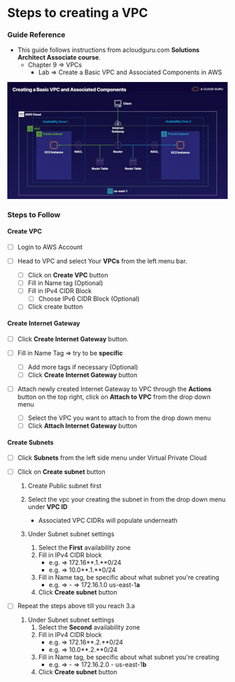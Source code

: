 # Steps to creating a VPC

### Guide Reference

- This guide follows instructions from acloudguru.com **Solutions Architect Associate course**.
    - Chapter 9 => VPCs
        - Lab => Create a Basic VPC and Associated Components in AWS

![Diagram of VPC](assets/basic-vpc-img.png)

### Steps to Follow

#### Create VPC

- [ ] Login to AWS Account

- [ ] Head to VPC and select Your **VPCs** from the left menu bar.
    - [ ] Click on **Create VPC** button
    - [ ] Fill in Name tag (Optional)
    - [ ] Fill in IPv4 CIDR Block
        - [ ] Choose IPv6 CIDR Block (Optional)
    - [ ] Click create button

#### Create Internet Gateway

- [ ] Click **Create Internet Gateway** button.

- [ ] Fill in Name Tag => try to be **specific**
    - [ ] Add more tags if necessary (Optional)
    - [ ] Click **Create Internet Gateway** button

- [ ] Attach newly created Internet Gateway to VPC through the
      **Actions** button on the top right, click on **Attach to VPC**
      from the drop down menu
    - [ ] Select the VPC you want to attach to from the drop down menu
    - [ ] Click **Attach Internet Gateway** button

#### Create Subnets

- [ ] Click **Subnets** from the left side menu under Virtual Private Cloud

- [ ] Click on **Create subnet** button
    1) Create Public subnet first
    2) Select the vpc your creating the subnet in from the drop down menu
       under **VPC ID**
       - Associated VPC CIDRs will populate underneath

    3) Under Subnet subnet settings
        1) Select the **First** availability zone
        2) Fill in IPv4 CIDR block
            - e.g. => 172.16**.1.**0/24
            - e.g. => 10.0**.1.**0/24
        3) Fill in Name tag, be specific about what subnet you're creating
            - e.g. => <IPv4 CIDR block> - <AZ name> => 172.16.1.0 us-east-1**a**
        4) Click **Create subnet** button

- [ ] Repeat the steps above till you reach 3.a
    1) Under Subnet subnet settings
        1) Select the **Second** availability zone
        2) Fill in IPv4 CIDR block
            - e.g. => 172.16**.2.**0/24
            - e.g. => 10.0**.2.**0/24
        3) Fill in Name tag, be specific about what subnet you're creating
            - e.g. => <IPv4 CIDR block> - <AZ name> => 172.16.2.0 - us-east-1**b**
        4) Click **Create subnet** button



